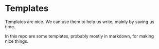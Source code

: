 # Templates

Templates are nice. We can use them to help us write, mainly by saving us time. 

In this repo are some templates, probably mostly in markdown, for making nice things.
